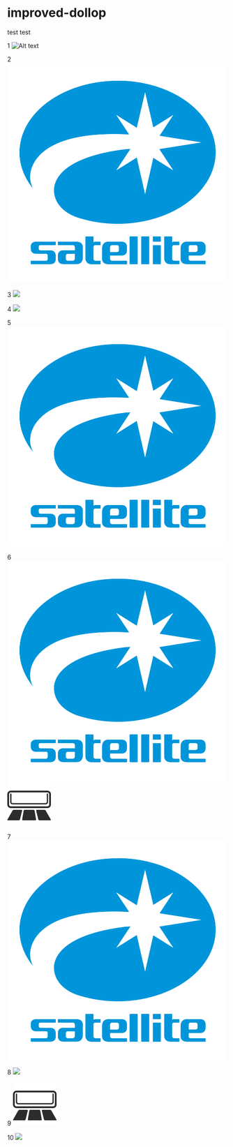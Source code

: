 # improved-dollop
test test

1
![Alt text](https://github.com/simplyandrew/improved-dollop/blob/master/fonts/icomoon.svg)

2
<img src="https://github.com/simplyandrew/improved-dollop/blob/master/logo.svg">

3
![](https://upload.wikimedia.org/wikipedia/commons/0/02/SVG_logo.svg)

4
![](https://cdn.rawgit.com/simplyandrew/improved-dollop/14cfa0d8/logo.svg)

5
![](https://github.com/simplyandrew/improved-dollop/blob/master/logo.svg)

6
![](./logo.svg)
![](./fonts/horizontal_swing_auto_icon.svg)

7
![](/logo.svg)

8
![](https://cdn.rawgit.com/simplyandrew/improved-dollop/d594c722/fonts/icomoon.svg)

9
![](./fonts/horizontal_swing_auto_icon.svg)

10
![](https://cdn.rawgit.com/simplyandrew/improved-dollop/01d29978/fonts/horizontal_swing_auto_icon.svg)
